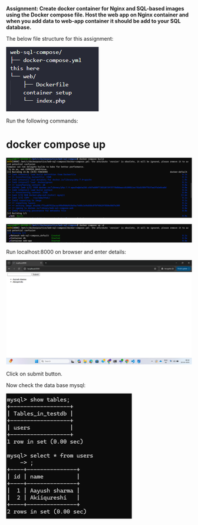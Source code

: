 **Assignment: Create docker container for Nginx and SQL-based images using the Docker compose file. Host the web app on Nginx container and when you add data to web-app container it should be add to your SQL database.**

The below file structure for this assignment:

![alt text](../Day-4/Screenshot%202025-04-20%20084320.png)

Run the following commands:

# docker compose up
![alt text](../Day-4/Day-4(docker%20compose%20build).png)

![alt text](../Day-4/Day-4(docker%20compose%20up).png)

Run localhost:8000 on browser and enter details:

![alt text](../Day-4/Screenshot%202025-04-20%20085033.png)

Click on submit button.

Now check the data base mysql:

![alt text](../Day-4/Day-4(show%20tables).png)